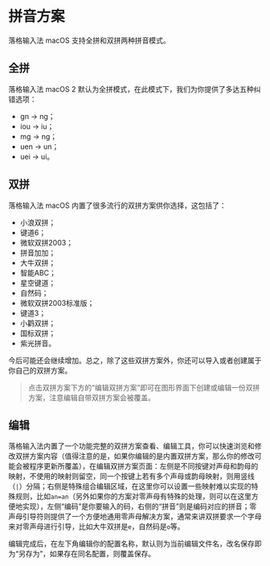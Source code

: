 # 拼音方案

落格输入法 macOS 支持全拼和双拼两种拼音模式。

## 全拼

落格输入法 macOS 2 默认为全拼模式，在此模式下，我们为你提供了多达五种纠错选项：

+ gn → ng；
+ iou → iu；
+ mg → ng；
+ uen → un；
+ uei → ui。

## 双拼

落格输入法 macOS 内置了很多流行的双拼方案供你选择，这包括了：

- 小浪双拼；
- 键道6；
- 微软双拼2003；
- 拼音加加；
- 大牛双拼；
- 智能ABC；
- 星空键道；
- 自然码；
- 微软双拼2003标准版；
- 键道3；
- 小鹳双拼；
- 国标双拼；
- 紫光拼音。

今后可能还会继续增加。总之，除了这些双拼方案外，你还可以导入或者创建属于你自己的双拼方案。

> 点击双拼方案下方的“编辑双拼方案”即可在图形界面下创建或编辑一份双拼方案，注意编辑自带双拼方案会被覆盖。

## 编辑

 落格输入法内置了一个功能完整的双拼方案查看、编辑工具，你可以快速浏览和修改双拼方案内容（值得注意的是，如果你编辑的是内置双拼方案，那么你的修改可能会被程序更新所覆盖），在编辑双拼方案页面：左侧是不同按键对声母和韵母的映射，不使用的映射则留空，同一个按键上若有多个声母或韵母映射，则用竖线（`|`）分隔；右侧是特殊组合编辑区域，在这里你可以设置一些映射难以实现的特殊规则，比如`an=an`（另外如果你的方案对零声母有特殊的处理，则可以在这里方便地实现），左侧“编码”是你要输入的码，右侧的“拼音”则是编码对应的拼音；零声母引导符则提供了一个方便地通用零声母解决方案，通常来讲双拼要求一个字母来对零声母进行引导，比如大牛双拼是`e`，自然码是`o`等。

编辑完成后，在左下角编辑你的配置名称，默认则为当前编辑文件名，改名保存即为“另存为”，如果存在同名配置，则覆盖保存。

